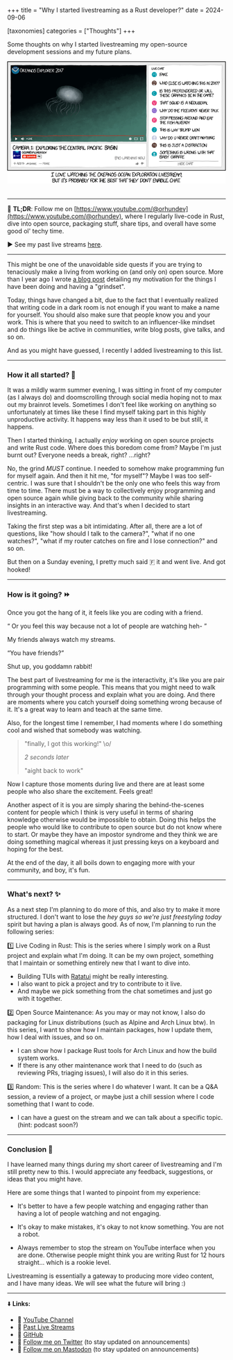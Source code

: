 +++
title = "Why I started livestreaming as a Rust developer?"
date = 2024-09-06

[taxonomies]
categories = ["Thoughts"]
+++

Some thoughts on why I started livestreaming my open-source development sessions and my future plans.

<!-- more -->

<center>

<img alt="https://xkcd.com/1836/" src="/xkcd1836.png"/>

</center>

<br>

---

🦀 **TL;DR**: Follow me on <g>[https://www.youtube.com/@orhundev](https://www.youtube.com/@orhundev)</g>, where I regularly live-code in Rust, dive into open source, packaging stuff, share tips, and overall have some good ol' techy time.

▶️ See my past live streams [here](https://www.youtube.com/@orhundev/streams).

---

This might be one of the unavoidable side quests if you are trying to tenaciously make a living from working on (and only on) open source. More than I year ago I wrote [a blog post](https://blog.orhun.dev/open-source-grindset/) detailing my motivation for the things I have been doing and having a "grindset".

Today, things have changed a bit, due to the fact that I eventually realized that writing code in a dark room is not enough if you want to make a name for yourself. You should also make sure that people know you and your work. This is where that you need to switch to an influencer-like mindset and do things like be active in communities, write blog posts, give talks, and so on.

And as you might have guessed, I recently I added <g>livestreaming</g> to this list.

---

### **How it all started?** 🌱

It was a mildly warm summer evening, I was sitting in front of my computer (as I always do) and doomscrolling through social media hoping not to max out my brainrot levels. Sometimes I don't feel like working on anything so unfortunately at times like these I find myself taking part in this highly unproductive activity. It happens way less than it used to be but still, it happens.

Then I started thinking, I actually _enjoy_ working on open source projects and write Rust code. Where does this boredom come from? Maybe I'm just burnt out? Everyone needs a break, right? ...right?

No, the grind _MUST_ continue. I needed to somehow make programming fun for myself again. And then it hit me, "for myself"? Maybe I was too self-centric. I was sure that I shouldn't be the only one who feels this way from time to time. There must be a way to collectively enjoy programming and open source again while giving back to the community while sharing insights in an interactive way. And that's when I decided to start livestreaming.

Taking the first step was a bit intimidating. After all, there are a lot of questions, like "how should I talk to the camera?", "what if no one watches?", "what if my router catches on fire and I lose connection?" and so on.

But then on a Sunday evening, I pretty much said 🇫 it and went live. And got hooked!

---

### **How is it going?** ⏩

Once you got the hang of it, it feels like you are coding with a friend.

<q> Or you feel this way because not a lot of people are watching heh- </q>

My friends always watch my streams.

<q>You have friends?</q>

Shut up, you goddamn rabbit!

The best part of livestreaming for me is the interactivity, it's like you are pair programming with some people. This means that you might need to walk through your thought process and explain what you are doing. And there are moments where you catch yourself doing something wrong because of it. It's a great way to learn and teach at the same time.

Also, for the longest time I remember, I had moments where I do something cool and wished that somebody was watching.

> "finally, I got this working!" \o/
>
> _2 seconds later_
>
> "aight back to work"

Now I capture those moments during live and there are at least some people who also share the excitement. Feels great!

Another aspect of it is you are simply sharing the behind-the-scenes content for people which I think is very useful in terms of sharing knowledge otherwise would be impossible to obtain. Doing this helps the people who would like to contribute to open source but do not know where to start. Or maybe they have an impostor syndrome and they think we are doing something magical whereas it just pressing keys on a keyboard and hoping for the best.

At the end of the day, it all boils down to engaging more with your community, and boy, it's fun.

---

### **What's next?** ✨

As a next step I'm planning to do more of this, and also try to make it more structured. I don't want to lose the _hey guys so we're just freestyling today_ spirit but having a plan is always good. As of now, I'm planning to run the following series:

1️⃣ <g>Live Coding in Rust</g>: This is the series where I simply work on a Rust project and explain what I'm doing. It can be my own project, something that I maintain or something entirely new that I want to dive into.

- Building TUIs with [Ratatui](https://ratatui.rs) might be really interesting.
- I also want to pick a project and try to contribute to it live.
- And maybe we pick something from the chat sometimes and just go with it together.

2️⃣ <g>Open Source Maintenance</g>: As you may or may not know, I also do packaging for Linux distributions (such as Alpine and Arch Linux btw). In this series, I want to show how I maintain packages, how I update them, how I deal with issues, and so on.

- I can show how I package Rust tools for Arch Linux and how the build system works.
- If there is any other maintenance work that I need to do (such as reviewing PRs, triaging issues), I will also do it in this series.

3️⃣ <g>Random</g>: This is the series where I do whatever I want. It can be a Q&A session, a review of a project, or maybe just a chill session where I code something that I want to code.

- I can have a guest on the stream and we can talk about a specific topic. (hint: podcast soon?)

---

### **Conclusion** 🏁

I have learned many things during my short career of livestreaming and I'm still pretty new to this. I would appreciate any feedback, suggestions, or ideas that you might have.

Here are some things that I wanted to pinpoint from my experience:

- It's better to have a few people watching and engaging rather than having a lot of people watching and not engaging.

- It's okay to make mistakes, it's okay to not know something. You are not a robot.

- Always remember to stop the stream on YouTube interface when you are done. Otherwise people might think you are writing Rust for 12 hours straight... which is a rookie level.

Livestreaming is essentially a gateway to producing more video content, and I have many ideas. We will see what the future will bring :)

---

⬇️ **Links:**

- 🔗 [YouTube Channel](https://www.youtube.com/@orhundev)
- 🔗 [Past Live Streams](https://www.youtube.com/@orhundev/streams)
- 🔗 [GitHub](https://github.com/orhun)
- 🔗 [Follow me on Twitter](https://twitter.com/orhundev) (to stay updated on announcements)
- 🔗 [Follow me on Mastodon](https://fosstodon.org/@orhun) (to stay updated on announcements)
